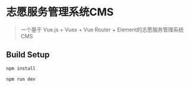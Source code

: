 # 志愿服务管理系统CMS

> 一个基于 Vue.js + Vuex + Vue Router + Element的志愿服务管理系统CMS

## Build Setup

``` bash
npm install

npm run dev
```


